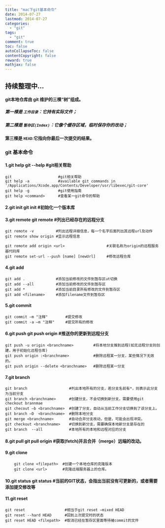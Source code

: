 ```yaml
---
title: "mac下git基本命令"
date: 2014-07-27
lastmod: 2014-07-27
categories:
  - "git"
tags:
  - "git"
comment: true
toc: false
autoCollapseToc: false
contentCopyright: false
reward: true
mathjax: false
---
```


## 持续整理中...

#### git本地仓库由 git 维护的三棵“树”组成。
##### 第一棵是 `工作目录`：它持有实际文件；
##### 第二棵是 `暂存区(Index)`：它像个缓存区域，临时保存你的改动；
#### 第三棵是 `HEAD`:它指向你最后一次提交的结果。

### git 基本命令
#### 1.git help    git --help              #git相关帮助
    git                     #git相关帮助
    git help -a             #available git commands in '/Applications/Xcode.app/Contents/Developer/usr/libexec/git-core'
    git help -g             #git使用指南
    git help <command>      #查看某一git命令的帮助

#### 2.git init    git init         #初始化一个版本库
    
#### 3.git remote    git remote             #列出已经存在的远程分支  
    git remote -v          #列出远程详细信息，每一个名字后面列出其远程url及动作
    git remote show origin #显示远程信息
    
    git remote add origin <url>                   #关联名称为origin的远程服务器代码库
    git remote set-url --push [name] [newUrl]     #修改远程仓库

#### 4.git add
    git add .              #添加当前修改的文件到暂存区ut切换
    git add --all          #添加当前修改的文件到暂存区
    git add *              #添加当前目录所有修改的文件到暂存区
    git add <filename>     #添加filename文件到暂存区 
    
#### 5.git commit
    git commit –m "注释"        #提交修改
    git commit -a –m "注释"     #提交所有的修改
    
#### 6.git push    git push origin <branchname>            #推送你的更新到远程分支
    git push -u origin <branchname>         #将本地分支推到远程(如无远程分支则创建，用于初始化远程仓库)
    git push origin :<branchname>           #删除远程某一分支，某些情况下无效的。
    git push origin --delete <branchname>   #删除远程某一分支
    
    
#### 7.git branch
    git branch                   #列出本地所有的分支，若分支名前有*，则表示此分支为当前分支
    git branch <branchname>      #创建分支，不会切换到新分支，需要使用git checkout brannmae
    git checout –b <branchname>  #创建了分支，自动从当前工作分支切换到了该分支上。
    git branch –D  <branchname>  #删除本地分支
    git merge <branchname>       #自动合并分支改动，但是，可能会出现冲突。
    git checkout <branchname>    #切换到新分支，需要确保本地新分支是存在的
    git branch  --all            #本地所有的本地和远程对应的分支

#### 8.git pull    git pull origin <branchname>  #获取(fetch)并且合并（merge）远端的改动。
    
#### 9.git clone        
        git clone <filepath>  #创建一个本地仓库的克隆版本 
        git clone <url>       #克隆远端服务器上的仓库。
        
#### 10.git status    git status    #当前的GIT状态，会指出当前没有可更新的，或者需要添加提交修改等
    
#### 11.git reset
    git reset                  #相当于git reset –mixed HEAD  
    git reset --hard HEAD      #回到上次提交时的状态 
    git reset HEAD <filepath>  #取消已经在暂存区里面等待被commit的文件
    


           
    
    
    
    